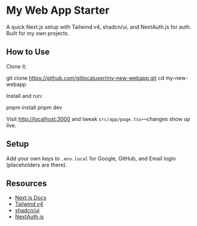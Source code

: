 # My Web App Starter

A quick Next.js setup with Tailwind v4, shadcn/ui, and NextAuth.js for auth. Built for my own projects.

## How to Use

Clone it:

git clone https://github.com/gitlocaluser/my-new-webapp.git
cd my-new-webapp

Install and run:

pnpm install
pnpm dev

Visit [http://localhost:3000](http://localhost:3000) and tweak `src/app/page.tsx`—changes show up live.

## Setup
Add your own keys to `.env.local` for Google, GitHub, and Email login (placeholders are there).

## Resources
- [Next.js Docs](https://nextjs.org/docs)
- [Tailwind v4](https://tailwindcss.com/docs)
- [shadcn/ui](https://ui.shadcn.com)
- [NextAuth.js](https://next-auth.js.org)